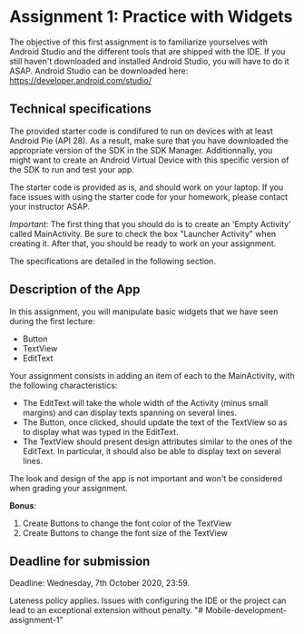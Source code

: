 # Assignment 1: Practice with Widgets

The objective of this first assignment is to familiarize yourselves with
Android Studio and the different tools that are shipped with the IDE. If
you still haven't downloaded and installed Android Studio, you will have
to do it ASAP. Android Studio can be downloaded here:
https://developer.android.com/studio/

## Technical specifications

The provided starter code is condifured to run on devices with at least
Android Pie (API 28). As a result, make sure that you have downloaded
the appropriate version of the SDK in the SDK Manager. Additionnally,
you might want to create an Android Virtual Device with this specific
version of the SDK to run and test your app.

The starter code is provided as is, and should work on your laptop. If
you face issues with using the starter code for your homework, please
contact your instructor ASAP.

_Important_: The first thing that you should do is to create an 'Empty
Activity' called MainActivity. Be sure to check the box "Launcher
Activity" when creating it. After that, you should be ready to work on
your assignment.

The specifications are detailed in the following section.

## Description of the App

In this assignment, you will manipulate basic widgets that we have seen
during the first lecture:

- Button
- TextView
- EditText

Your assignment consists in adding an item of each to the MainActivity,
with the following characteristics:

- The EditText will take the whole width of the Activity (minus small
  margins) and can display texts spanning on several lines.
- The Button, once clicked, should update the text of the TextView so as
  to display what was typed in the EditText.
- The TextView should present design attributes similar to the ones of
  the EditText. In particular, it should also be able to display text on
  several lines.

The look and design of the app is not important and won't be considered
when grading your assignment.

**Bonus**:

1. Create Buttons to change the font color of the TextView
2. Create Buttons to change the font size of the TextView

## Deadline for submission

Deadline: Wednesday, 7th October 2020, 23:59.

Lateness policy applies. Issues with configuring the IDE or the project
can lead to an exceptional extension without penalty.
"# Mobile-development-assignment-1" 
